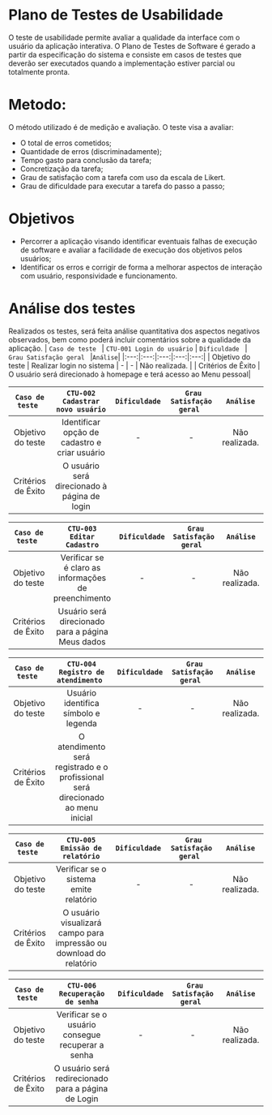 # Plano de Testes de Usabilidade

O teste de usabilidade permite avaliar a qualidade da interface com o usuário da aplicação interativa. O Plano de Testes de Software é gerado a partir da especificação do sistema e consiste em casos de testes que deverão ser executados quando a implementação estiver parcial ou totalmente pronta.

# Metodo: 
O método utilizado é de medição e avaliação. O teste visa a avaliar: 
  - O total de erros cometidos;
  - Quantidade de erros (discriminadamente);
  - Tempo gasto para conclusão da tarefa;
  - Concretização da tarefa;
  - Grau de satisfação com a tarefa com uso da escala de Likert.
  - Grau de dificuldade para executar a tarefa do passo a passo;

# Objetivos
  - Percorrer a aplicação visando identificar eventuais falhas de execução de software e avaliar a facilidade de execução dos objetivos pelos usuários;
  - Identificar os erros e corrigir de forma a melhorar aspectos de interação com usuário, responsividade e funcionamento.

# Análise dos testes
Realizados os testes, será feita análise quantitativa dos aspectos negativos observados, bem como poderá incluir comentários sobre a qualidade da aplicação. 
| `Caso de teste ` | ` CTU-001 Login do usuário ` | ` Dificuldade  ` | `  Grau Satisfação geral  ` |` Análise `|
|:---:|:---:|:---:|:---:|:---:|
| Objetivo do teste | Realizar login no sistema      |   -  |         -           |        Não realizada.     |
| Critérios de Êxito | O usuário será direcionado à homepage e terá acesso ao Menu pessoal|

| `Caso de teste ` | ` CTU-002 Cadastrar novo usuário `         | ` Dificuldade  ` | `  Grau Satisfação geral  ` |` Análise `|
|:---:|:---:|:---:|:---:|:---:|
| Objetivo do teste | Identificar opção de cadastro e criar usuário  |  - | - |   Não realizada. |
| Critérios de Êxito | O usuário será direcionado à página de login|


| `Caso de teste ` | ` CTU-003 Editar Cadastro `               | ` Dificuldade  ` | `  Grau Satisfação geral  ` |` Análise `|
|:---:|:---:|:---:|:---:|:---:|
| Objetivo do teste            | Verificar se é claro as informações de preenchimento  | -  | - |  Não realizada.  |
| Critérios de Êxito           | Usuário será direcionado para a página Meus dados|


| `Caso de teste ` | ` CTU-004 Registro de atendimento  `        | ` Dificuldade  ` | `  Grau Satisfação geral  ` |` Análise `|
|:---:|:---:|:---:|:---:|:---:|
| Objetivo do teste            | Usuário identifica símbolo e legenda  |  - |  - |   Não realizada.  |
| Critérios de Êxito           | O atendimento será registrado e o profissional será direcionado ao menu inicial|


| `Caso de teste ` | ` CTU-005 Emissão de relatório `            | ` Dificuldade  ` | `  Grau Satisfação geral  ` |` Análise `|
|:---:|:---:|:---:|:---:|:---:|
| Objetivo do teste            | Verificar se o sistema emite relatório|  - |  - |   Não realizada.   |
| Critérios de Êxito           | O usuário visualizará campo para impressão ou download do relatório|

| `Caso de teste ` | ` CTU-006 Recuperação de senha `            | ` Dificuldade  ` | `  Grau Satisfação geral  ` |` Análise `|
|:---:|:---:|:---:|:---:|:---:|
| Objetivo do teste            | Verificar se o usuário consegue recuperar a senha  |  -| -  |   Não realizada.  |
| Critérios de Êxito           | O usuário será redirecionado para a página de Login|
